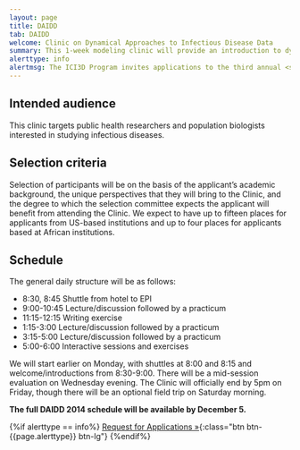 ```yaml
---
layout: page
title: DAIDD
tab: DAIDD
welcome: Clinic on Dynamical Approaches to Infectious Disease Data
summary: This 1­‐week modeling clinic will provide an introduction to dynamical models used in the study of infectious disease dynamics. The Clinic will bring together graduate students, postdoctoral students, and researchers from North America and Africa, and instruction will focus on how the complex dynamics of pathogen transmission influence study design and data collection for addressing problems in infectious disease research.
alerttype: info
alertmsg: The ICI3D Program invites applications to the third annual <strong>Clinic on Dynamical Approaches to Infectious Disease Data (DAIDD)</strong>, which will be held December 15-19, 2014 at the University of Florida’s Emerging Pathogens Institute in Gainesville, FL.
---
```


## Intended audience

This clinic targets public health researchers and population biologists interested in studying infectious diseases.

## Selection criteria

Selection of participants will be on the basis of the applicant’s academic background, the unique perspectives that they will bring to the Clinic, and the degree to which the selection committee expects the applicant will benefit from attending the Clinic. We expect to have up to fifteen places for applicants from US-based institutions and up to four places for applicants based at African institutions.

## Schedule

The general daily structure will be as follows:

- 8:30, 8:45 Shuttle from hotel to EPI
- 9:00-10:45 Lecture/discussion followed by a practicum
- 11:15-12:15 Writing exercise
- 1:15-3:00 Lecture/discussion followed by a practicum
- 3:15-5:00 Lecture/discussion followed by a practicum
- 5:00-6:00 Interactive sessions and exercises

We will start earlier on Monday, with shuttles at 8:00 and 8:15 and welcome/introductions from 8:30-9:00. There will be a mid-session evaluation on Wednesday evening. The Clinic will officially end by 5pm on Friday, though there will be an optional field trip on Saturday morning.

**The full DAIDD 2014 schedule will be available by December 5.**

{%if alerttype == info%}
[Request for Applications »](./rfa.html "Request for Applications"){:class="btn btn-{{page.alerttype}} btn-lg"}
{%endif%}
